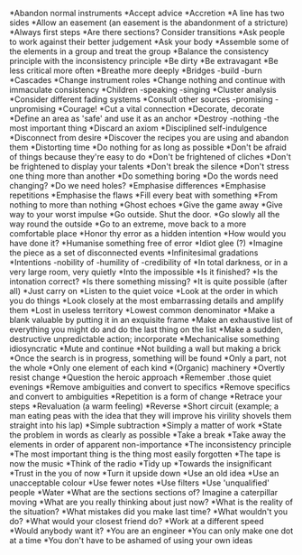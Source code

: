 *Abandon normal instruments
*Accept advice
*Accretion
*A line has two sides
*Allow an easement (an easement is the abandonment of a stricture)
*Always first steps
*Are there sections? Consider transitions
*Ask people to work against their better judgement
*Ask your body
*Assemble some of the elements in a group and treat the group
*Balance the consistency principle with the inconsistency principle
*Be dirty
*Be extravagant
*Be less critical more often
*Breathe more deeply
*Bridges -build -burn
*Cascades
*Change instrument roles
*Change nothing and continue with immaculate consistency
*Children -speaking -singing
*Cluster analysis
*Consider different fading systems
*Consult other sources -promising -unpromising
*Courage!
*Cut a vital connection
*Decorate, decorate
*Define an area as 'safe' and use it as an anchor
*Destroy -nothing -the most important thing
*Discard an axiom
*Disciplined self-indulgence
*Disconnect from desire
*Discover the recipes you are using and abandon them
*Distorting time
*Do nothing for as long as possible
*Don't be afraid of things because they're easy to do
*Don't be frightened of cliches
*Don't be frightened to display your talents
*Don't break the silence
*Don't stress one thing more than another
*Do something boring
*Do the words need changing?
*Do we need holes?
*Emphasise differences
*Emphasise repetitions
*Emphasise the flaws
*Fill every beat with something
*From nothing to more than nothing
*Ghost echoes
*Give the game away
*Give way to your worst impulse
*Go outside. Shut the door.
*Go slowly all the way round the outside
*Go to an extreme, move back to a more comfortable place
*Honor thy error as a hidden intention
*How would you have done it?
*Humanise something free of error
*Idiot glee (?)
*Imagine the piece as a set of disconnected events
*Infinitesimal gradations
*Intentions -nobility of -humility of -credibility of
*In total darkness, or in a very large room, very quietly
*Into the impossible
*Is it finished?
*Is the intonation correct?
*Is there something missing?
*It is quite possible (after all)
*Just carry on
*Listen to the quiet voice
*Look at the order in which you do things
*Look closely at the most embarrassing details and amplify them
*Lost in useless territory
*Lowest common denominator
*Make a blank valuable by putting it in an exquisite frame
*Make an exhaustive list of everything you might do and do the last thing on the list
*Make a sudden, destructive unpredictable action; incorporate
*Mechanicalise something idiosyncratic
*Mute and continue
*Not building a wall but making a brick
*Once the search is in progress, something will be found
*Only a part, not the whole
*Only one element of each kind
*(Organic) machinery
*Overtly resist change
*Question the heroic approach
*Remember .those quiet evenings
*Remove ambiguities and convert to specifics
*Remove specifics and convert to ambiguities
*Repetition is a form of change
*Retrace your steps
*Revaluation (a warm feeling)
*Reverse
*Short circuit (example; a man eating peas with the idea that they will improve his virility shovels them straight into his lap)
*Simple subtraction
*Simply a matter of work
*State the problem in words as clearly as possible
*Take a break
*Take away the elements in order of apparent non-importance
*The inconsistency principle
*The most important thing is the thing most easily forgotten
*The tape is now the music
*Think of the radio
*Tidy up
*Towards the insignificant
*Trust in the you of now
*Turn it upside down
*Use an old idea
*Use an unacceptable colour
*Use fewer notes
*Use filters
*Use 'unqualified' people
*Water
*What are the sections sections of? Imagine a caterpillar moving
*What are you really thinking about just now?
*What is the reality of the situation?
*What mistakes did you make last time?
*What wouldn't you do?
*What would your closest friend do?
*Work at a different speed
*Would anybody want it?
*You are an engineer
*You can only make one dot at a time
*You don't have to be ashamed of using your own ideas